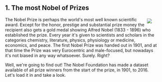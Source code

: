 ## 1. The most Nobel of Prizes
<p><img style="float: right;margin:5px 20px 5px 1px; max-width:250px" src="https://assets.datacamp.com/production/project_441/img/Nobel_Prize.png"></p>
<p>The Nobel Prize is perhaps the world's most well known scientific award. Except for the honor, prestige and substantial prize money the recipient also gets a gold medal showing Alfred Nobel (1833 - 1896) who established the prize. Every year it's given to scientists and scholars in the categories chemistry, literature, physics, physiology or medicine, economics, and peace. The first Nobel Prize was handed out in 1901, and at that time the Prize was very Eurocentric and male-focused, but nowadays it's not biased in any way whatsoever. Surely. Right?</p>
<p>Well, we're going to find out! The Nobel Foundation has made a dataset available of all prize winners from the start of the prize, in 1901, to 2016. Let's load it in and take a look.</p>
